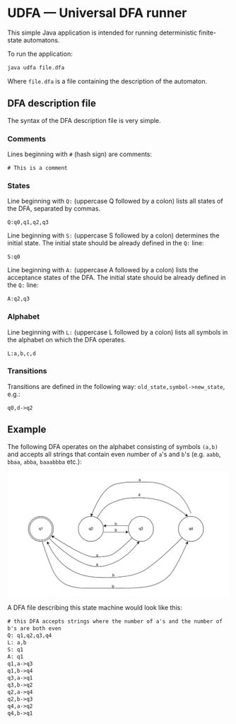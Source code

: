 # UDFA — Universal DFA runner

This simple Java application is intended for running deterministic finite-state automatons.

To run the application:

```bash
java udfa file.dfa
```
Where `file.dfa` is a file containing the description of the automaton.

## DFA description file

The syntax of the DFA description file is very simple. 

### Comments

Lines beginning with `#` (hash sign) are comments:

```
# This is a comment
```

### States

Line beginning with `Q:` (uppercase Q followed by a colon) lists all states of the DFA, separated by commas.

```
Q:q0,q1,q2,q3
```

Line beginning with `S:` (uppercase S followed by a colon) determines the initial state. The initial state should be already defined in the `Q:` line:

```
S:q0
```

Line beginning with `A:` (uppercase A followed by a colon) lists the acceptance states of the DFA. The initial state should be already defined in the `Q:` line:

```
A:q2,q3
```

### Alphabet

Line beginning with `L:` (uppercase L followed by a colon) lists all symbols in the alphabet on which the DFA operates.

```
L:a,b,c,d
```

### Transitions

Transitions are defined in the following way: `old_state,symbol->new_state`, e.g.:

```
q0,d->q2
```

## Example

The following DFA operates on the alphabet consisting of symbols `(a,b)` and accepts all strings that contain even number of `a`'s and `b`'s (e.g. `aabb`, `bbaa`, `abba`, `baaabbba` etc.):

![State diagram](DFA.png)

A DFA file describing this state machine would look like this:

```
# this DFA accepts strings where the number of a's and the number of b's are both even
Q: q1,q2,q3,q4
L: a,b
S: q1
A: q1
q1,a->q3
q1,b->q4
q3,a->q1
q3,b->q2
q2,a->q4
q2,b->q3
q4,a->q2
q4,b->q1
```